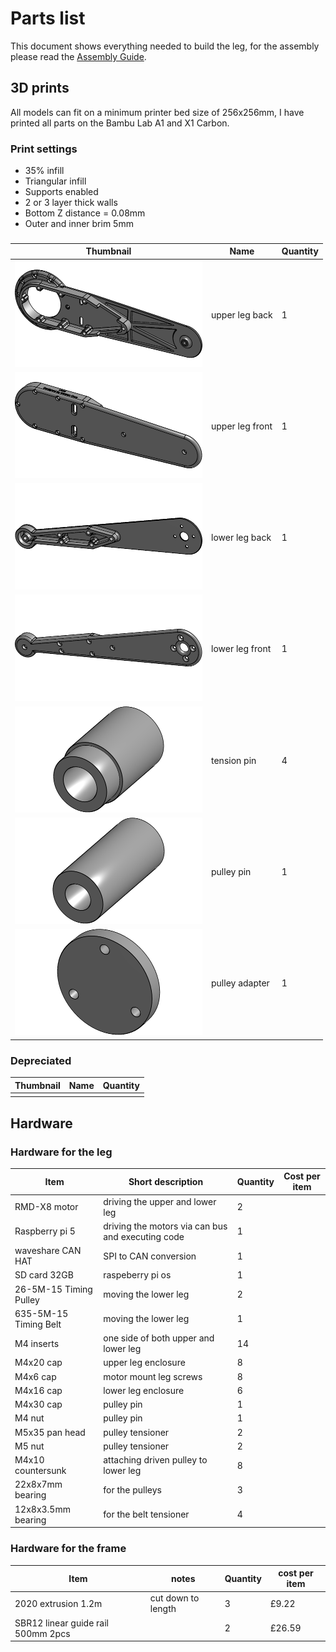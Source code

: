 # Parts list
This document shows everything needed to build the leg, for the assembly please read the [Assembly Guide](https://github.com/Faizanfaiz/UWE-Mechatronics/tree/main/Assembly#assembly). 
## 3D prints
All models can fit on a minimum printer bed size of 256x256mm, I have printed all parts on the Bambu Lab A1 and X1 Carbon.
### Print settings
- 35% infill
- Triangular infill
- Supports enabled
- 2 or 3 layer thick walls
- Bottom Z distance = 0.08mm
- Outer and inner brim 5mm

### 
| Thumbnail | Name | Quantity |
|-----------|------|----------|
| ![upper leg back](https://github.com/Faizanfaiz/UWE-Mechatronics/blob/6d6569ffbb95e3de721a3b56549ab19d14414a4b/Parts/Images/upper%20leg%20back.png ) | upper leg back | 1 |
| ![upper leg front](https://github.com/Faizanfaiz/UWE-Mechatronics/blob/9581c058c3cca033a6c26cb5bb743ea82579aa64/Parts/Images/upper%20leg%20front.png) | upper leg front | 1 |
| ![lower leg back](https://github.com/Faizanfaiz/UWE-Mechatronics/blob/9581c058c3cca033a6c26cb5bb743ea82579aa64/Parts/Images/lower%20leg%20back.png) | lower leg back | 1 |
| ![lower leg front](https://github.com/Faizanfaiz/UWE-Mechatronics/blob/9581c058c3cca033a6c26cb5bb743ea82579aa64/Parts/Images/lower%20leg%20front.png) | lower leg front | 1 |
| ![tension pin](https://github.com/Faizanfaiz/UWE-Mechatronics/blob/9581c058c3cca033a6c26cb5bb743ea82579aa64/Parts/Images/tension%20pin.png) | tension pin | 4 |
| ![pulley pin](https://github.com/Faizanfaiz/UWE-Mechatronics/blob/9581c058c3cca033a6c26cb5bb743ea82579aa64/Parts/Images/pulley%20pin.png) | pulley pin | 1 |
| ![pulley adapter](https://github.com/Faizanfaiz/UWE-Mechatronics/blob/9581c058c3cca033a6c26cb5bb743ea82579aa64/Parts/Images/pulley%20adapter.png) | pulley adapter | 1 |

### Depreciated
| Thumbnail | Name | Quantity |
|-----------|------|----------|
|  | | | |

## Hardware
### Hardware for the leg
|  Item   |       Short description      |    Quantity       | Cost per item |
|---------|----------------------|-------------------|---------------|
| RMD-X8 motor | driving the upper and lower leg | 2 |
| Raspberry pi 5 | driving the motors via can bus and executing code | 1 |
| waveshare CAN HAT | SPI to CAN conversion | 1 |
| SD card 32GB | raspeberry pi os | 1 |
| 26-5M-15 Timing Pulley | moving the lower leg | 2 |
| 635-5M-15 Timing Belt | moving the lower leg  | 1 |
| M4 inserts | one side of both upper and lower leg | 14 |
| M4x20 cap | upper leg enclosure 	   | 8 |
| M4x6 cap | motor mount leg screws | 8 |
| M4x16 cap | lower leg enclosure	    | 6 |
| M4x30 cap | pulley pin 					   | 1 |
| M4 nut | pulley pin 							  | 1 |
| M5x35 pan head| pulley tensioner	   | 2 |
| M5 nut | pulley tensioner 				  | 2 |
| M4x10 countersunk| attaching driven pulley to lower leg| 8 |
| 22x8x7mm bearing | for the pulleys | 3 |
| 12x8x3.5mm bearing | for the belt tensioner | 4 |
### Hardware for the frame
| Item | notes | Quantity | cost per item|
|------|-------|----------|------|
| 2020 extrusion 1.2m | cut down to length | 3 | £9.22 |
| SBR12 linear guide rail 500mm 2pcs| | 2 | £26.59 |
